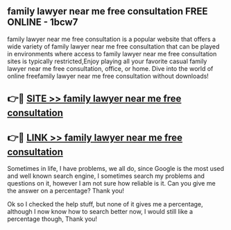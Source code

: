 ## family lawyer near me free consultation FREE ONLINE - 1bcw7

family lawyer near me free consultation is a popular website that offers a wide variety of family lawyer near me free consultation that can be played in environments where access to family lawyer near me free consultation sites is typically restricted,Enjoy playing all your favorite casual family lawyer near me free consultation, office, or home. Dive into the world of online freefamily lawyer near me free consultation without downloads!

## 👉🔴 [SITE >> family lawyer near me free consultation](http://news.freeplayer.one?title=family_lawyer_near_me_free_consultation&ref=FRRE)

## 👉🔴 [LINK >> family lawyer near me free consultation](http://news.freeplayer.one?title=family_lawyer_near_me_free_consultation&ref=FREE)

Sometimes in life, I have problems, we all do, since Google is the most used and well known search engine, I sometimes search my problems and questions on it, however I am not sure how reliable is it. Can you give me the answer on a percentage? Thank you!

Ok so I checked the help stuff, but none of it gives me a percentage, although I now know how to search better now, I would still like a percentage though, Thank you!